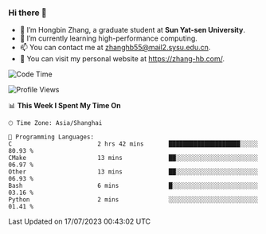 ### Hi there 👋

- 🔭 I’m Hongbin Zhang, a graduate student at **Sun Yat-sen University**.
- 🌱 I’m currently learning high-performance computing.
- 📫 You can contact me at zhanghb55@mail2.sysu.edu.cn.
- 👀 You can visit my personal website at https://zhang-hb.com/.

<!--START_SECTION:waka-->
![Code Time](http://img.shields.io/badge/Code%20Time-217%20hrs%2016%20mins-blue)

![Profile Views](http://img.shields.io/badge/Profile%20Views-0-blue)

📊 **This Week I Spent My Time On** 

```text
🕑︎ Time Zone: Asia/Shanghai

💬 Programming Languages: 
C                        2 hrs 42 mins       ████████████████████░░░░░   80.93 % 
CMake                    13 mins             ██░░░░░░░░░░░░░░░░░░░░░░░   06.97 % 
Other                    13 mins             ██░░░░░░░░░░░░░░░░░░░░░░░   06.93 % 
Bash                     6 mins              █░░░░░░░░░░░░░░░░░░░░░░░░   03.16 % 
Python                   2 mins              ░░░░░░░░░░░░░░░░░░░░░░░░░   01.41 % 
```


 Last Updated on 17/07/2023 00:43:02 UTC
<!--END_SECTION:waka-->